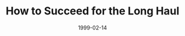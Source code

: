 ---
layout: message
category: message
series: "Surviving Success"
title: "How to Succeed for the Long Haul"
date: 1999-02-14
audio-description: "God wants you to be successful! Here's some helpful information to keep you from getting burned out. "
audio: ""
audio-title: "How to Succeed for the Long Haul"
audio-duration: "&#58;"
---